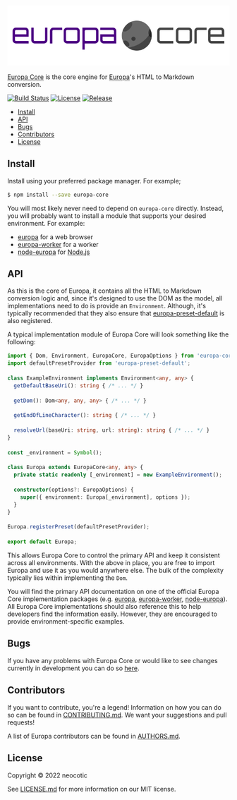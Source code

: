 ![Europa Core](https://raw.githubusercontent.com/neocotic/europa-branding/main/assets/banner/europa-core/europa-core-banner-742x200.png)

[Europa Core](https://github.com/neocotic/europa/tree/main/packages/europa-core) is the core engine for
[Europa](https://github.com/neocotic/europa)'s HTML to Markdown conversion.

[![Build Status](https://img.shields.io/github/workflow/status/neocotic/europa/CI/main?style=flat-square)](https://github.com/neocotic/europa/actions/workflows/ci.yml)
[![License](https://img.shields.io/npm/l/europa-core.svg?style=flat-square)](https://github.com/neocotic/europa/raw/main/packages/europa-core/LICENSE.md)
[![Release](https://img.shields.io/npm/v/europa-core.svg?style=flat-square)](https://npmjs.com/package/europa-core)

* [Install](#install)
* [API](#api)
* [Bugs](#bugs)
* [Contributors](#contributors)
* [License](#license)

## Install

Install using your preferred package manager. For example;

``` bash
$ npm install --save europa-core
```

You will most likely never need to depend on `europa-core` directly. Instead, you will probably want to install a module
that supports your desired environment. For example:

* [europa](https://github.com/neocotic/europa/tree/main/packages/europa) for a web browser
* [europa-worker](https://github.com/neocotic/europa/tree/main/packages/europa) for a worker
* [node-europa](https://github.com/neocotic/europa/tree/main/packages/node-europa) for [Node.js](https://nodejs.org)

## API

As this is the core of Europa, it contains all the HTML to Markdown conversion logic and, since it's designed to use the
DOM as the model, all implementations need to do is provide an `Environment`. Although, it's typically recommended that
they also ensure that
[europa-preset-default](https://github.com/neocotic/europa/tree/main/packages/europa-preset-default) is also registered.

A typical implementation module of Europa Core will look something like the following:

``` typescript
import { Dom, Environment, EuropaCore, EuropaOptions } from 'europa-core';
import defaultPresetProvider from 'europa-preset-default';

class ExampleEnvironment implements Environment<any, any> {
  getDefaultBaseUri(): string { /* ... */ }

  getDom(): Dom<any, any, any> { /* ... */ }

  getEndOfLineCharacter(): string { /* ... */ }

  resolveUrl(baseUri: string, url: string): string { /* ... */ }
}

const _environment = Symbol();

class Europa extends EuropaCore<any, any> {
  private static readonly [_environment] = new ExampleEnvironment();

  constructor(options?: EuropaOptions) {
    super({ environment: Europa[_environment], options });
  }
}

Europa.registerPreset(defaultPresetProvider);

export default Europa;
```

This allows Europa Core to control the primary API and keep it consistent across all environments. With the above in
place, you are free to import Europa and use it as you would anywhere else. The bulk of the complexity typically lies
within implementing the `Dom`.

You will find the primary API documentation on one of the official Europa Core implementation packages (e.g.
[europa](https://github.com/neocotic/europa/tree/main/packages/europa),
[europa-worker](https://github.com/neocotic/europa/tree/main/packages/europa-worker),
[node-europa](https://github.com/neocotic/europa/tree/main/packages/node-europa)). All Europa Core implementations
should also reference this to help developers find the information easily. However, they are encouraged to provide
environment-specific examples.

## Bugs

If you have any problems with Europa Core or would like to see changes currently in development you can do so
[here](https://github.com/neocotic/europa/issues).

## Contributors

If you want to contribute, you're a legend! Information on how you can do so can be found in
[CONTRIBUTING.md](https://github.com/neocotic/europa/blob/main/CONTRIBUTING.md). We want your suggestions and pull
requests!

A list of Europa contributors can be found in [AUTHORS.md](https://github.com/neocotic/europa/blob/main/AUTHORS.md).

## License

Copyright © 2022 neocotic

See [LICENSE.md](https://github.com/neocotic/europa/raw/main/packages/europa-core/LICENSE.md) for more information on
our MIT license.
